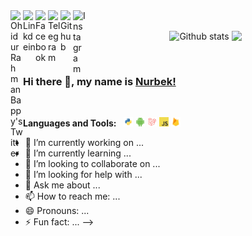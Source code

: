 <a href="https://twitter.com/noreck77">
  <img align="left" alt="Ohidur Rahman Bappy's Twitter" width="20px" src="https://cdn.jsdelivr.net/npm/simple-icons@v3/icons/twitter.svg" />
</a>
<a href="https://www.linkedin.com/in/noreck77/">
  <img align="left" alt="Linkdein" width="20px" src="https://cdn.jsdelivr.net/npm/simple-icons@v3/icons/linkedin.svg" />
</a>
<a href="https://www.facebook.com/nuronbeck">
  <img align="left" alt="Facebook" width="20px" src="https://cdn.jsdelivr.net/npm/simple-icons@v3/icons/facebook.svg" />
</a>
<a href="https://t.me/noreck77">
  <img align="left" alt="Telegram" width="20px" src="https://cdn.jsdelivr.net/npm/simple-icons@v3/icons/telegram.svg" />
</a>
<a href="https://github.com/nuronbeck">
  <img align="left" alt="Github" width="20px" src="https://cdn.jsdelivr.net/npm/simple-icons@v3/icons/github.svg" />
</a>
<a href="https://instagram.com/noreck77">
  <img align="left" alt="Instagram" width="20px" src="https://cdn.jsdelivr.net/npm/simple-icons@v3/icons/instagram.svg" />
</a>

<br />

<p align="center">
  <img align="center" src="https://github-readme-stats.vercel.app/api?username=nuronbeck&show_icons=true&line_height=21" alt="Github stats"/>
  <img align="center" src="https://github-readme-stats.vercel.app/api/top-langs/?username=nuronbeck&hide_langs_below=1&layout=compact" />
</p>

<br />

### Hi there 👋, my name is [Nurbek!](https://www.facebook.com/nuronbeck)

<br />

**Languages and Tools:** &nbsp;
<code><img height="15" src="https://raw.githubusercontent.com/github/explore/80688e429a7d4ef2fca1e82350fe8e3517d3494d/topics/python/python.png"></code>
<code><img height="15" src="https://raw.githubusercontent.com/github/explore/80688e429a7d4ef2fca1e82350fe8e3517d3494d/topics/android/android.png"></code>
<code><img height="15" src="https://raw.githubusercontent.com/github/explore/56a826d05cf762b2b50ecbe7d492a839b04f3fbf/topics/laravel/laravel.png"></code>
<code><img height="15" src="https://raw.githubusercontent.com/github/explore/80688e429a7d4ef2fca1e82350fe8e3517d3494d/topics/javascript/javascript.png"></code>
<code><img height="15" src="https://raw.githubusercontent.com/github/explore/80688e429a7d4ef2fca1e82350fe8e3517d3494d/topics/firebase/firebase.png"></code>








- 🔭 I’m currently working on ...
- 🌱 I’m currently learning ...
- 👯 I’m looking to collaborate on ...
- 🤔 I’m looking for help with ...
- 💬 Ask me about ...
- 📫 How to reach me: ...
- 😄 Pronouns: ...
- ⚡ Fun fact: ...
-->
